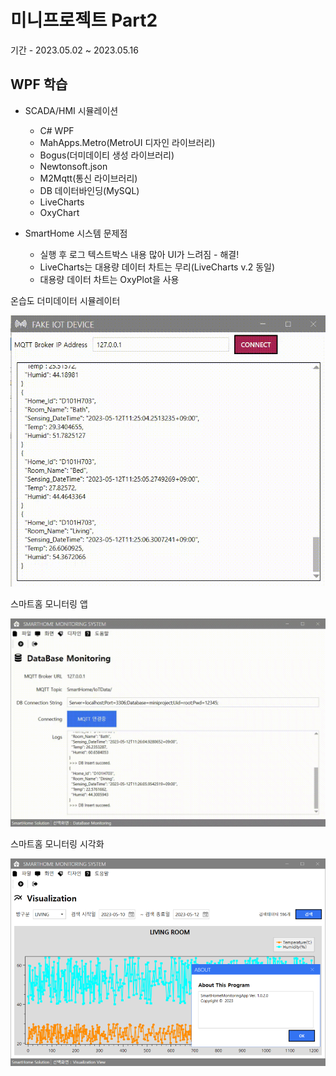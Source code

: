 # 미니프로젝트 Part2
기간 - 2023.05.02 ~ 2023.05.16

## WPF 학습
- SCADA/HMI 시뮬레이션
	- C# WPF 
	- MahApps.Metro(MetroUI 디자인 라이브러리)
	- Bogus(더미데이티 생성 라이브러리)
	- Newtonsoft.json
	- M2Mqtt(통신 라이브러리)
	- DB 데이터바인딩(MySQL)
	- LiveCharts
	- OxyChart
	
- SmartHome 시스템 문제점
	- 실행 후 로그 텍스트박스 내용 많아 UI가 느려짐 - 해결!
	- LiveCharts는 대용량 데이터 차트는 무리(LiveCharts v.2 동일)
	- 대용량 데이터 차트는 OxyPlot을 사용
	
온습도 더미데이터 시뮬레이터

<img src="https://raw.githubusercontent.com/sso-o22/miniprojects/main/Images/smarthome_publisher.gif" width="510" />

스마트홈 모니터링 앱

<img src="https://raw.githubusercontent.com/sso-o22/miniprojects/main/Images/smarthome_monitor1.gif" width="780" />

스마트홈 모니터링 시각화

<img src="https://raw.githubusercontent.com/sso-o22/miniprojects/main/Images/smarthome_monitor2.png" width="780" />